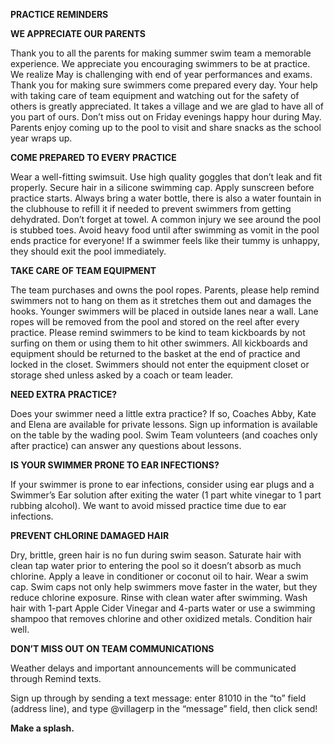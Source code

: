 
**PRACTICE REMINDERS**




**WE APPRECIATE OUR PARENTS**

Thank you to all the parents for making summer swim team a memorable experience. We appreciate you encouraging swimmers to be at practice. We realize May is challenging with end of year performances and exams. Thank you for making sure swimmers come prepared every day. Your help with taking care of team equipment and watching out for the safety of others is greatly appreciated. It takes a village and we are glad to have all of you part of ours. Don’t miss out on Friday evenings happy hour during May. Parents enjoy coming up to the pool to visit and share snacks as the school year wraps up.




**COME PREPARED TO EVERY PRACTICE**

Wear a well-fitting swimsuit. Use high quality goggles that don’t leak and fit properly. Secure hair in a silicone swimming cap. Apply sunscreen before practice starts. Always bring a water bottle, there is also a water fountain in the clubhouse to refill it if needed to prevent swimmers from getting dehydrated. Don’t forget at towel. A common injury we see around the pool is stubbed toes. Avoid heavy food until after swimming as vomit in the pool ends practice for everyone! If a swimmer feels like their tummy is unhappy, they should exit the pool immediately.



**TAKE CARE OF TEAM EQUIPMENT**

The team purchases and owns the pool ropes. Parents, please help remind swimmers not to hang on them as it stretches them out and damages the hooks. Younger swimmers will be placed in outside lanes near a wall. Lane ropes will be removed from the pool and stored on the reel after every practice. Please remind swimmers to be kind to team kickboards by not surfing on them or using them to hit other swimmers. All kickboards and equipment should be returned to the basket at the end of practice and locked in the closet. Swimmers should not enter the equipment closet or storage shed unless asked by a coach or team leader.



**NEED EXTRA PRACTICE?**

Does your swimmer need a little extra practice? If so, Coaches Abby, Kate and Elena are available for private lessons. Sign up information is available on the table by the wading pool. Swim Team volunteers (and coaches only after practice) can answer any questions about lessons.

**IS YOUR SWIMMER PRONE TO EAR INFECTIONS?**

If your swimmer is prone to ear infections, consider using ear plugs and a Swimmer’s Ear solution after exiting the water (1 part white vinegar to 1 part rubbing alcohol). We want to avoid missed practice time due to ear infections.

**PREVENT CHLORINE DAMAGED HAIR**

Dry, brittle, green hair is no fun during swim season. Saturate hair with clean tap water prior to entering the pool so it doesn’t absorb as much chlorine. Apply a leave in conditioner or coconut oil to hair. Wear a swim cap. Swim caps not only help swimmers move faster in the water, but they reduce chlorine exposure. Rinse with clean water after swimming. Wash hair with 1-part Apple Cider Vinegar and 4-parts water or use a swimming shampoo that removes chlorine and other oxidized metals. Condition hair well.

**DON’T MISS OUT ON TEAM COMMUNICATIONS**

Weather delays and important announcements will be communicated through Remind texts.

Sign up through by sending a text message: enter 81010 in the “to” field (address line), and type @villagerp in the “message” field, then click send!

**Make a splash.**